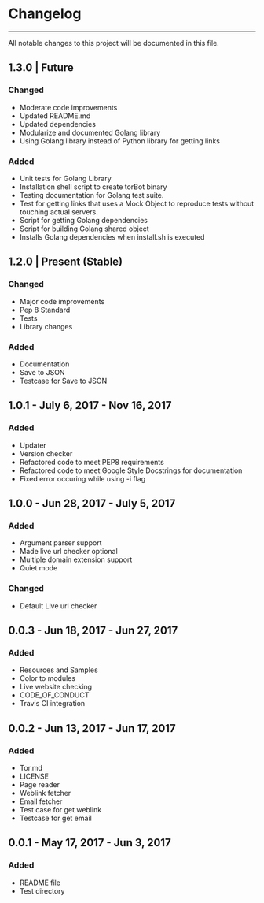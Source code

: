 # Changelog
--------------------
All notable changes to this project will be documented in this file.

## 1.3.0 | Future

### Changed
* Moderate code improvements
* Updated README.md
* Updated dependencies
* Modularize and documented Golang library
* Using Golang library instead of Python library for getting links

### Added
* Unit tests for Golang Library
* Installation shell script to create torBot binary
* Testing documentation for Golang test suite.
* Test for getting links that uses a Mock Object to reproduce tests without touching actual servers.
* Script for getting Golang dependencies
* Script for building Golang shared object 
* Installs Golang dependencies when install.sh is executed


## 1.2.0 | Present (Stable)

### Changed
* Major code improvements
* Pep 8 Standard
* Tests
* Library changes

### Added
* Documentation
* Save to JSON
* Testcase for Save to JSON

## 1.0.1 - July 6, 2017 - Nov 16, 2017

### Added

* Updater
* Version checker
* Refactored code to meet PEP8 requirements
* Refactored code to meet Google Style Docstrings for documentation
* Fixed error occuring while using -i flag

## 1.0.0 - Jun 28, 2017 - July 5, 2017

### Added
* Argument parser support
* Made live url checker optional
* Multiple domain extension support
* Quiet mode

### Changed

* Default Live url checker

## 0.0.3 - Jun 18, 2017 - Jun 27, 2017

### Added

* Resources and Samples
* Color to modules
* Live website checking
* CODE_OF_CONDUCT
* Travis CI integration

## 0.0.2 - Jun 13, 2017 - Jun 17, 2017

### Added

* Tor.md
* LICENSE
* Page reader
* Weblink fetcher
* Email fetcher
* Test case for get weblink
* Testcase for get email


## 0.0.1 - May 17, 2017 - Jun 3, 2017

### Added

* README file
* Test directory
